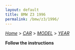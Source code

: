 ```yaml
---
layout: default
title: BMW Z3 1996
permalink: /bmw/z3/1996/
---
```

[*Home*](/) > [*CAR*](/car/) > [*MODEL*](/car/model/) > [*YEAR*](/car/model/year/)

**Follow the instructions**